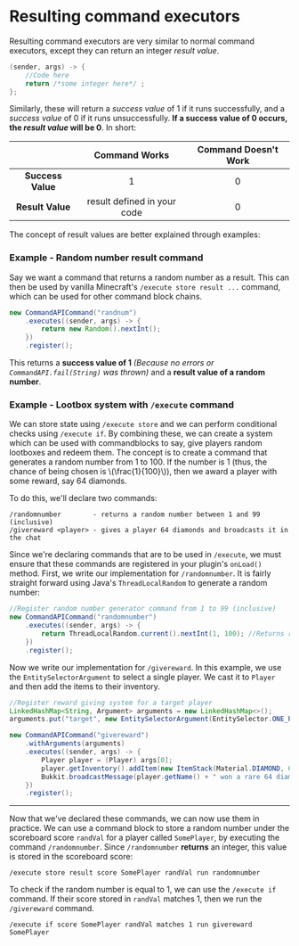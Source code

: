 # Resulting command executors

Resulting command executors are very similar to normal command executors, except they can return an integer _result value_.

```java
(sender, args) -> {
	//Code here
	return /*some integer here*/ ;
};
```

Similarly, these will return a _success value_ of 1 if it runs successfully, and a _success value_ of 0 if it runs unsuccessfully. **If a success value of 0 occurs, the _result value_ will be 0**. In short:

|                   |        Command Works        | Command Doesn't Work |
| :---------------: | :-------------------------: | :------------------: |
| **Success Value** |              1              |          0           |
| **Result Value**  | result defined in your code |          0           |

The concept of result values are better explained through examples:

<div class="example">

### Example - Random number result command

Say we want a command that returns a random number as a result. This can then be used by vanilla Minecraft's `/execute store result ...` command, which can be used for other command block chains.

```java
new CommandAPICommand("randnum")
    .executes((sender, args) -> {
        return new Random().nextInt();
    })
    .register();
```

This returns a **success value of 1** _(Because no errors or `CommandAPI.fail(String)` was thrown)_ and a **result value of a random number**.

</div>

<div class="example">

### Example - Lootbox system with `/execute` command

We can store state using `/execute store` and we can perform conditional checks using `/execute if`. By combining these, we can create a system which can be used with commandblocks to say, give players random lootboxes and redeem them. The concept is to create a command that generates a random number from 1 to 100. If the number is 1 (thus, the chance of being chosen is \\(\frac{1}{100}\\)), then we award a player with some reward, say 64 diamonds.

To do this, we'll declare two commands:

```
/randomnumber        - returns a random number between 1 and 99 (inclusive)
/givereward <player> - gives a player 64 diamonds and broadcasts it in the chat
```

Since we're declaring commands that are to be used in `/execute`, we must ensure that these commands are registered in your plugin's `onLoad()` method. First, we write our implementation for `/randomnumber`. It is fairly straight forward using Java's `ThreadLocalRandom` to generate a random number:

```java
//Register random number generator command from 1 to 99 (inclusive)
new CommandAPICommand("randomnumber")
    .executes((sender, args) -> {
        return ThreadLocalRandom.current().nextInt(1, 100); //Returns random number from 1 <= x < 100
    })
    .register();
```

Now we write our implementation for `/givereward`. In this example, we use the `EntitySelectorArgument` to select a single player. We cast it to `Player` and then add the items to their inventory.

```java
//Register reward giving system for a target player
LinkedHashMap<String, Argument> arguments = new LinkedHashMap<>();
arguments.put("target", new EntitySelectorArgument(EntitySelector.ONE_PLAYER));

new CommandAPICommand("givereward")
    .withArguments(arguments)
    .executes((sender, args) -> {
        Player player = (Player) args[0];
        player.getInventory().addItem(new ItemStack(Material.DIAMOND, 64));
        Bukkit.broadcastMessage(player.getName() + " won a rare 64 diamonds from a loot box!");
    })
    .register();
```

-----

Now that we've declared these commands, we can now use them in practice. We can use a command block to store a random number under the scoreboard score `randVal` for a player called `SomePlayer`, by executing the command `/randomnumber`. Since `/randomnumber` **returns** an integer, this value is stored in the scoreboard score:

```
/execute store result score SomePlayer randVal run randomnumber
```

To check if the random number is equal to 1, we can use the `/execute if` command. If their score stored in `randVal` matches 1, then we run the `/givereward` command.
```
/execute if score SomePlayer randVal matches 1 run givereward SomePlayer
```

</div>